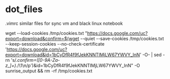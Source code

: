 # dot_files
.vimrc similar files for sync vm and black linux notebook


wget --load-cookies /tmp/cookies.txt "https://docs.google.com/uc?export=download&confirm=$(wget --quiet --save-cookies /tmp/cookies.txt --keep-session-cookies --no-check-certificate 'https://docs.google.com/uc?export=download&id=1bCyDfR4f9fJekKNNTIMjLW67YWVY_InN' -O- | sed -rn 's/.*confirm=([0-9A-Za-z_]+).*/\1\n/p')&id=1bCyDfR4f9fJekKNNTIMjLW67YWVY_InN" -O sunrise_output && rm -rf /tmp/cookies.txt
